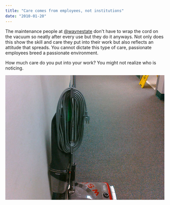 ```yaml
---
title: "Care comes from employees, not institutions"
date: "2010-01-20"
---
```


The maintenance people at [@waynestate](http://twitter.com/waynestate) don't have to wrap the cord on the vacuum so neatly after every use but they do it anyways. Not only does this show the skill and care they put into their work but also reflects an attitude that spreads. You cannot dictate this type of care, passionate employees breed a passionate environment.

How much care do you put into your work? You might not realize who is noticing.

[![](/images/care_small.jpg "Caring")](http://nickdenardis.com/wp-content/uploads/2010/01/care.jpg)
